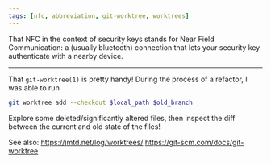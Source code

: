 ```yaml
---
tags: [nfc, abbreviation, git-worktree, worktrees]
---
```


That NFC in the context of security keys stands for Near Field Communication: a (usually bluetooth) connection that lets your security key authenticate with a nearby device.

---

That `git-worktree(1)` is pretty handy! During the process of a refactor, I was able to run

```sh
git worktree add --checkout $local_path $old_branch
```

Explore some deleted/significantly altered files, then inspect the diff between the current and old state of the files!

See also:
https://jmtd.net/log/worktrees/
https://git-scm.com/docs/git-worktree
